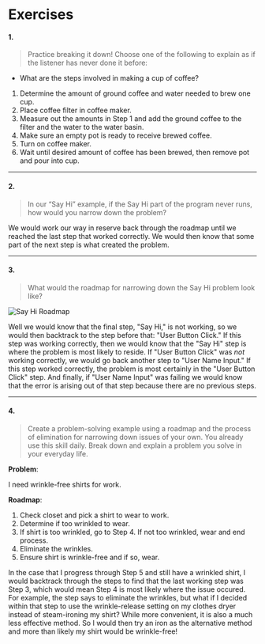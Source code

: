# Exercises

#### 1.

>Practice breaking it down! Choose one of the following to explain as if the listener has never done it before:
* What are the steps involved in making a cup of coffee?

1. Determine the amount of ground coffee and water needed to brew one cup.
2. Place coffee filter in coffee maker.
3. Measure out the amounts in Step 1 and add the ground coffee to the filter and the water to the water basin.
4. Make sure an empty pot is ready to receive brewed coffee.
5. Turn on coffee maker.
6. Wait until desired amount of coffee has been brewed, then remove pot and pour into cup.

---

#### 2.
>In our “Say Hi” example, if the Say Hi part of the program never runs, how would you narrow down the problem?

We would work our way in reserve back through the roadmap until we reached the last step that worked correctly. We would then know that some part of the next step is what created the problem.

---

#### 3.

>What would the roadmap for narrowing down the Say Hi problem look like?

<img src="https://i.imgur.com/G7VTmYb.png" alt="Say Hi Roadmap">

Well we would know that the final step, "Say Hi," is not working, so we would then backtrack to the step before that: "User Button Click." If this step was working correctly, then we would know that the "Say Hi" step is where the problem is most likely to reside. If "User Button Click" was _not_ working correctly, we would go back another step to "User Name Input." If this step worked correctly, the problem is most certainly in the "User Button Click" step. And finally, if "User Name Input" was failing we would know that the error is arising out of that step because there are no previous steps.

---

#### 4.

>Create a problem-solving example using a roadmap and the process of elimination for narrowing down issues of your own. You already use this skill daily. Break down and explain a problem you solve in your everyday life.

**Problem**:

I need wrinkle-free shirts for work.

**Roadmap**:
1. Check closet and pick a shirt to wear to work.
2. Determine if too wrinkled to wear.
3. If shirt is too wrinkled, go to Step 4. If not too wrinkled, wear and end process.
4. Eliminate the wrinkles.
5. Ensure shirt is wrinkle-free and if so, wear.

In the case that I progress through Step 5 and still have a wrinkled shirt, I would backtrack through the steps to find that the last working step was Step 3, which would mean Step 4 is most likely where the issue occured. For example, the step says to eliminate the wrinkles, but what if I decided within that step to use the wrinkle-release setting on my clothes dryer instead of steam-ironing my shirt? While more convenient, it is also a much less effective method. So I would then try an iron as the alternative method and more than likely my shirt would be wrinkle-free!
